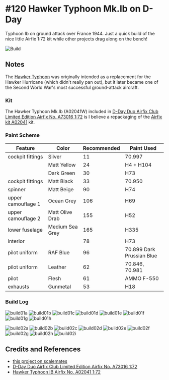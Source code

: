 # #120 Hawker Typhoon Mk.Ib on D-Day

Typhoon Ib on ground attack over France 1944. Just a quick build of the nice little Airfix 1:72 kit while other projects drag along on the bench!

![Build](./assets/MkIb_DDay_build.jpg?raw=true)

## Notes

The [Hawker Typhoon](https://en.wikipedia.org/wiki/Hawker_Typhoon)
was originally intended as a replacement for the Hawker Hurricane (which didn't really pan out), but it later
became one of the Second World War's most successful ground-attack aircraft.

### Kit

The Hawker Typhoon Mk.Ib (A02041W) included in
[D-Day Duo Airfix Club Limited Edition Airfix No. A73016 1:72](https://www.scalemates.com/kits/airfix-a73016-d-day-duo--1514520)
is I believe a repackaging of the
[Airfix kit A02041](https://www.scalemates.com/kits/airfix-a02041-hawker-typhoon-ib--173943)
kit.

### Paint Scheme

| Feature               | Color                | Recommended | Paint Used |
|-----------------------|----------------------|-------------|------------|
| cockpit fittings      | Silver               | 11          | 70.997     |
|                       | Matt Yellow          | 24          | H4 + H104  |
|                       | Dark Green           | 30          | H73        |
| cockpit fittings      | Matt Black           | 33          | 70.950     |
| spinner               | Matt Beige           | 90          | H74        |
| upper camouflage 1    | Ocean Grey           | 106         | H69        |
| upper camouflage 2    | Matt Olive Drab      | 155         | H52        |
| lower fuselage        | Medium Sea Grey      | 165         | H335       |
| interior              |                      | 78          | H73        |
| pilot uniform         | RAF Blue             | 96          | 70.899 Dark Prussian Blue |
| pilot uniform         | Leather              | 62          | 70.846, 70.981           |
| pilot                 | Flesh                | 61          | AMMO F-550    |
| exhausts              | Gunmetal             | 53          | H18           |

### Build Log

![build01a](./assets/build01a.jpg?raw=true)
![build01b](./assets/build01b.jpg?raw=true)
![build01c](./assets/build01c.jpg?raw=true)
![build01d](./assets/build01d.jpg?raw=true)
![build01e](./assets/build01e.jpg?raw=true)
![build01f](./assets/build01f.jpg?raw=true)
![build01g](./assets/build01g.jpg?raw=true)
![build01h](./assets/build01h.jpg?raw=true)

![build02a](./assets/build02a.jpg?raw=true)
![build02b](./assets/build02b.jpg?raw=true)
![build02c](./assets/build02c.jpg?raw=true)
![build02d](./assets/build02d.jpg?raw=true)
![build02e](./assets/build02e.jpg?raw=true)
![build02f](./assets/build02f.jpg?raw=true)
![build02g](./assets/build02g.jpg?raw=true)
![build02h](./assets/build02h.jpg?raw=true)
![build02i](./assets/build02i.jpg?raw=true)

## Credits and References

* [this project on scalemates](https://www.scalemates.com/profiles/mate.php?id=74137&p=projects&project=167755)
* [D-Day Duo Airfix Club Limited Edition Airfix No. A73016 1:72](https://www.scalemates.com/kits/airfix-a73016-d-day-duo--1514520)
* [Hawker Typhoon IB Airfix No. A02041 1:72](https://www.scalemates.com/kits/airfix-a02041-hawker-typhoon-ib--173943)
